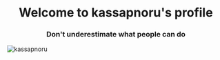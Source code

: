 <h1 align="center">Welcome to kassapnoru's profile</h1>
<h3 align="center">Don't underestimate what people can do</h3>

<p align="left"> <img src="https://komarev.com/ghpvc/?username=kassapnoru&label=Profile%20views&color=0e75b6&style=flat" alt="kassapnoru" /> </p>
